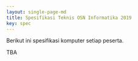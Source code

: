 ```yaml
---
layout: single-page-md
title: Spesifikasi Teknis OSN Informatika 2019
key: spec
---
```


Berikut ini spesifikasi komputer setiap peserta.

TBA